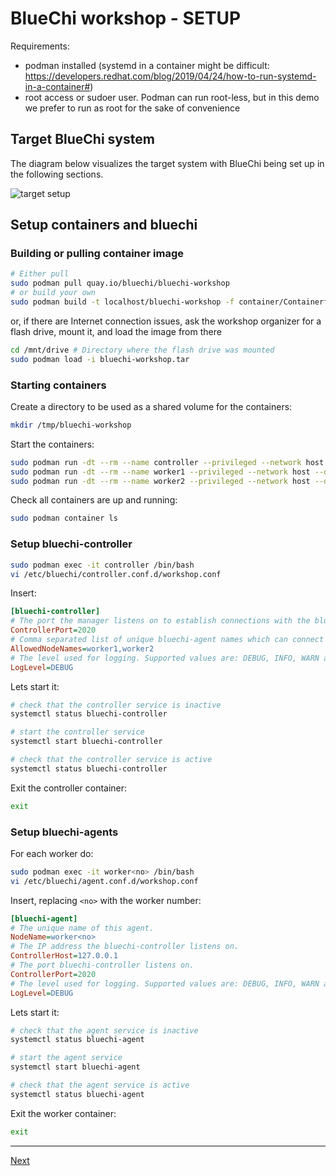 # BlueChi workshop - SETUP

Requirements:
- podman installed (systemd in a container might be difficult: https://developers.redhat.com/blog/2019/04/24/how-to-run-systemd-in-a-container#)
- root access or sudoer user. Podman can run root-less, but in this demo we prefer to run as root for the sake of convenience

## Target BlueChi system

The diagram below visualizes the target system with BlueChi being set up in the following sections.

![target setup](./assets/workshop-setup.png.png)

## Setup containers and bluechi

### Building or pulling container image

```bash
# Either pull
sudo podman pull quay.io/bluechi/bluechi-workshop
# or build your own
sudo podman build -t localhost/bluechi-workshop -f container/Containerfile ./container
```

or, if there are Internet connection issues, ask the workshop organizer for a flash drive, mount it, and load the image from there

```bash
cd /mnt/drive # Directory where the flash drive was mounted
sudo podman load -i bluechi-workshop.tar
```

### Starting containers

Create a directory to be used as a shared volume for the containers:

```bash
mkdir /tmp/bluechi-workshop
```

Start the containers:

```bash
sudo podman run -dt --rm --name controller --privileged --network host --dns 8.8.8.8 -v /tmp/bluechi-workshop:/share bluechi-workshop:latest
sudo podman run -dt --rm --name worker1 --privileged --network host --dns 8.8.8.8 -v /tmp/bluechi-workshop:/share bluechi-workshop:latest
sudo podman run -dt --rm --name worker2 --privileged --network host --dns 8.8.8.8 -v /tmp/bluechi-workshop:/share bluechi-workshop:latest
```

Check all containers are up and running:

```bash
sudo podman container ls
```

### Setup bluechi-controller

```bash
sudo podman exec -it controller /bin/bash
vi /etc/bluechi/controller.conf.d/workshop.conf
```

Insert:
```ini
[bluechi-controller]
# The port the manager listens on to establish connections with the bluechi-agents.
ControllerPort=2020
# Comma separated list of unique bluechi-agent names which can connect to the controller.
AllowedNodeNames=worker1,worker2
# The level used for logging. Supported values are: DEBUG, INFO, WARN and ERROR.
LogLevel=DEBUG
```

Lets start it:
```bash
# check that the controller service is inactive
systemctl status bluechi-controller

# start the controller service
systemctl start bluechi-controller

# check that the controller service is active
systemctl status bluechi-controller
```

Exit the controller container:
```bash
exit
```

### Setup bluechi-agents

For each worker do:

```bash
sudo podman exec -it worker<no> /bin/bash
vi /etc/bluechi/agent.conf.d/workshop.conf
```

Insert, replacing `<no>` with the worker number:
```ini
[bluechi-agent]
# The unique name of this agent.
NodeName=worker<no>
# The IP address the bluechi-controller listens on.
ControllerHost=127.0.0.1
# The port bluechi-controller listens on.
ControllerPort=2020
# The level used for logging. Supported values are: DEBUG, INFO, WARN and ERROR.
LogLevel=DEBUG
```

Lets start it:
```bash
# check that the agent service is inactive
systemctl status bluechi-agent

# start the agent service
systemctl start bluechi-agent

# check that the agent service is active
systemctl status bluechi-agent
```

Exit the worker container:
```bash
exit
```

---

[Next](2.BASIC_OPERATIONS.md)
